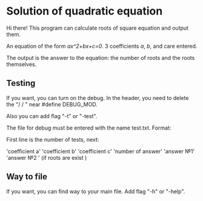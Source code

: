 # Solution of quadratic equation

Hi there! This program can calculate roots of square equation and output them.

An equation of the form *ax^2+bx+c=0*. 3 coefficients *a*, *b*, and *c*are entered.

The output is the answer to the equation: the number of roots and the roots themselves.

## Testing

If you want, you can turn on the debug. In the header, you need to delete the "/ / " near #define DEBUG_MOD.

Also you can add flag "-t" or "-test".

The file for debug must be entered with the name test.txt. Format:

First line is the number of tests, next:

'coefficient a' 'coefficient b' 'coefficient c' 'number of answer' 'answer №1' 'answer №2 ' (if roots are exist )

## Way to file

If you want, you can find way to your main file. Add flag "-h" or "-help".

